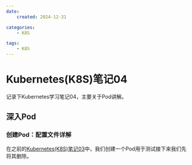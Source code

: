 ```yaml
---
date:
    created: 2024-12-31

categories:
    - K8S

tags:
    - K8S
---
```


# Kubernetes(K8S)笔记04

记录下Kubernetes学习笔记04，主要关于Pod讲解。

<!-- more -->

## 深入Pod

### 创建Pod：配置文件详解

在之前的[Kubernetes(K8S)笔记03](./k8s笔记03.md)中，我们创建一个Pod用于测试接下来我们先将其删除。
